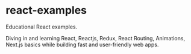 # react-examples
Educational React examples. 

Diving in and learning React, Reactjs, Redux, React Routing, Animations, Next.js basics while building fast and user-friendly web apps.

